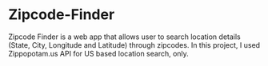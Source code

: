 # Zipcode-Finder
Zipcode Finder is a web app that allows user to search location details (State, City, Longitude and Latitude) through zipcodes. In this project, I used Zippopotam.us API for US based location search, only. 
